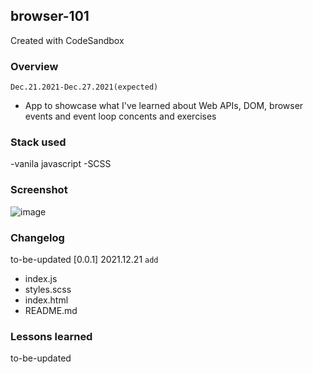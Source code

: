 ## browser-101
Created with CodeSandbox
### Overview
`Dec.21.2021-Dec.27.2021(expected)`
- App to showcase what I've learned about Web APIs, DOM, browser events and event loop concents and exercises

### Stack used
-vanila javascript
-SCSS

### Screenshot
![image](https://user-images.githubusercontent.com/75744588/146964739-5885a684-075b-4f14-9110-ee25d8288996.png)

### Changelog
to-be-updated
[0.0.1] 2021.12.21
`add`
- index.js
- styles.scss
- index.html
- README.md
### Lessons learned
to-be-updated

